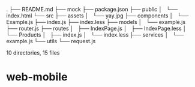 .
├── README.md
├── mock
├── package.json
├── public
│   └── index.html
└── src
    ├── assets
    │   └── yay.jpg
    ├── components
    │   └── Example.js
    ├── index.js
    ├── index.less
    ├── models
    │   └── example.js
    ├── router.js
    ├── routes
    │   ├── IndexPage.js
    │   ├── IndexPage.less
    │   └── Products
    │       ├── index.js
    │       └── index.less
    ├── services
    │   └── example.js
    └── utils
        └── request.js

10 directories, 15 files
# web-mobile
